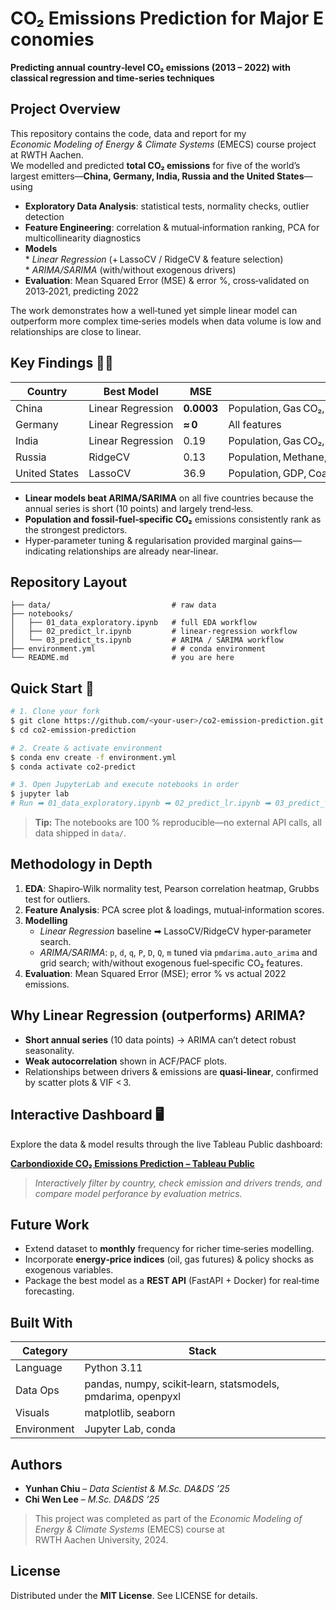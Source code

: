 # CO₂ Emissions Prediction for Major Economies

**Predicting annual country‑level CO₂ emissions (2013 – 2022) with classical regression and time‑series techniques**

## Project Overview

This repository contains the code, data and report for my *Economic Modeling of Energy & Climate Systems* (EMECS) course project at RWTH Aachen.  
We modelled and predicted **total CO₂ emissions** for five of the world’s largest emitters—**China, Germany, India, Russia and the United States**—using

* **Exploratory Data Analysis**: statistical tests, normality checks, outlier detection
* **Feature Engineering**: correlation & mutual‑information ranking, PCA for multicollinearity diagnostics
* **Models**  
  * *Linear Regression* (+ LassoCV / RidgeCV & feature selection)  
  * *ARIMA/SARIMA* (with/without exogenous drivers)
* **Evaluation**: Mean Squared Error (MSE) & error %, cross‑validated on 2013‑2021, predicting 2022

The work demonstrates how a well‑tuned yet simple linear model can outperform more complex time‑series models when data volume is low and relationships are close to linear.


## Key Findings 🧑‍🔬

| Country | Best Model | MSE | Key Drivers |
|---------|-----------|------|-------------|
| China | Linear Regression | **0.0003** | Population, Gas CO₂, Coal CO₂, Flaring CO₂, Oil CO₂, Electricity Generation |
| Germany | Linear Regression | **≈ 0** | All features |
| India | Linear Regression | 0.19 | Population, Gas CO₂, Coal CO₂, Flaring CO₂, Oil CO₂, Electricity Generation |
| Russia | RidgeCV | 0.13 | Population, Methane, Gas CO₂, Flaring CO₂, Electricity Generation |
| United States | LassoCV | 36.9 | Population, GDP, Coal CO₂, Gas CO₂, Oil CO₂ |

* **Linear models beat ARIMA/SARIMA** on all five countries because the annual series is short (10 points) and largely trend‑less.
* **Population and fossil‑fuel‑specific CO₂** emissions consistently rank as the strongest predictors.
* Hyper‑parameter tuning & regularisation provided marginal gains—indicating relationships are already near‑linear.


## Repository Layout
```
├── data/                           # raw data
├── notebooks/
│   ├── 01_data_exploratory.ipynb   # full EDA workflow
│   ├── 02_predict_lr.ipynb         # linear‑regression workflow
│   └── 03_predict_ts.ipynb         # ARIMA / SARIMA workflow
├── environment.yml                 # # conda environment
└── README.md                       # you are here
```

## Quick Start 🚀
```bash
# 1. Clone your fork
$ git clone https://github.com/<your‑user>/co2‑emission‑prediction.git
$ cd co2‑emission‑prediction

# 2. Create & activate environment
$ conda env create -f environment.yml
$ conda activate co2‑predict

# 3. Open JupyterLab and execute notebooks in order
$ jupyter lab
# Run ➡ 01_data_exploratory.ipynb ➡ 02_predict_lr.ipynb ➡ 03_predict_ts.ipynb

```
> **Tip:** The notebooks are 100 % reproducible—no external API calls, all data shipped in `data/`.


## Methodology in Depth
1. **EDA**: Shapiro‑Wilk normality test, Pearson correlation heatmap, Grubbs test for outliers.
2. **Feature Analysis**: PCA scree plot & loadings, mutual‑information scores.
3. **Modelling**
   * *Linear Regression* baseline ➡ LassoCV/RidgeCV hyper‑parameter search.
   * *ARIMA/SARIMA*: `p`, `d`, `q`, `P`, `D`, `Q`, `m` tuned via `pmdarima.auto_arima` and grid search; with/without exogenous fuel‑specific CO₂ features.
4. **Evaluation**: Mean Squared Error (MSE); error % vs actual 2022 emissions.

## Why Linear Regression (outperforms) ARIMA?
* **Short annual series** (10 data points) → ARIMA can’t detect robust seasonality.
* **Weak autocorrelation** shown in ACF/PACF plots.
* Relationships between drivers & emissions are **quasi‑linear**, confirmed by scatter plots & VIF < 3.


## Interactive Dashboard 🖥️

Explore the data & model results through the live Tableau Public dashboard:

[**Carbondioxide CO₂ Emissions Prediction – Tableau Public**](https://public.tableau.com/app/profile/chiu.yunhan/viz/Book3_17527782785920/CarbondioxideCO2EmissionsPrediction)

> *Interactively filter by country, check emission and drivers trends, and compare model perforance by evaluation metrics.*

## Future Work 
* Extend dataset to **monthly** frequency for richer time‑series modelling.
* Incorporate **energy‑price indices** (oil, gas futures) & policy shocks as exogenous variables.
* Package the best model as a **REST API** (FastAPI + Docker) for real‑time forecasting.

## Built With
| Category | Stack |
|----------|-------|
| Language | Python 3.11 |
| Data Ops | pandas, numpy, scikit‑learn, statsmodels, pmdarima, openpyxl |
| Visuals | matplotlib, seaborn |
| Environment | Jupyter Lab, conda |

## Authors
* **Yunhan Chiu** – *Data Scientist & M.Sc. DA&DS ’25*  
* **Chi Wen Lee** – *M.Sc. DA&DS ’25*

> This project was completed as part of the *Economic Modeling of Energy & Climate Systems* (EMECS) course at RWTH Aachen University, 2024.

## License
Distributed under the **MIT License**. See LICENSE for details.